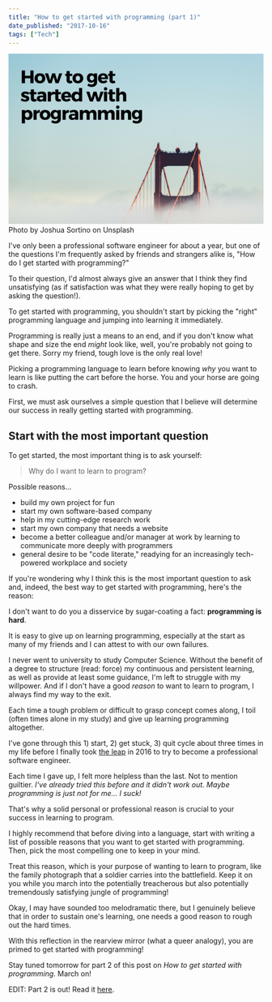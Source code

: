 ```yaml
---
title: "How to get started with programming (part 1)"
date_published: "2017-10-16"
tags: ["Tech"]
---
```


![how to get started with programming banner nickang blog](images/how-to-get-started-with-programming-banner-nickang-blog.png) Photo by Joshua Sortino on Unsplash

I've only been a professional software engineer for about a year, but one of the questions I'm frequently asked by friends and strangers alike is, "How do I get started with programming?"

To their question, I'd almost always give an answer that I think they find unsatisfying (as if satisfaction was what they were really hoping to get by asking the question!).

To get started with programming, you shouldn't start by picking the "right" programming language and jumping into learning it immediately.

Programming is really just a means to an end, and if you don't know what shape and size the end _might_ look like, well, you're probably not going to get there. Sorry my friend, tough love is the only real love!

Picking a programming language to learn before knowing _why_ you want to learn is like putting the cart before the horse. You and your horse are going to crash.

First, we must ask ourselves a simple question that I believe will determine our success in really getting started with programming.

## Start with the most important question

To get started, the most important thing is to ask yourself:

> Why do I want to learn to program?

Possible reasons...

- build my own project for fun
- start my own software-based company
- help in my cutting-edge research work
- start my own company that needs a website
- become a better colleague and/or manager at work by learning to communicate more deeply with programmers
- general desire to be "code literate," readying for an increasingly tech-powered workplace and society

If you're wondering why I think this is the most important question to ask and, indeed, the best way to get started with programming, here's the reason:

I don't want to do you a disservice by sugar-coating a fact: **programming is hard**.

It is easy to give up on learning programming, especially at the start as many of my friends and I can attest to with our own failures.

I never went to university to study Computer Science. Without the benefit of a degree to structure (read: force) my continuous and persistent learning, as well as provide at least some guidance, I'm left to struggle with my willpower. And if I don't have a good _reason_ to want to learn to program, I always find my way to the exit.

Each time a tough problem or difficult to grasp concept comes along, I toil (often times alone in my study) and give up learning programming altogether.

I've gone through this 1) start, 2) get stuck, 3) quit cycle about three times in my life before I finally took [the leap](/2016-08-16-general-assembly-singapore-web-development/) in 2016 to try to become a professional software engineer.

Each time I gave up, I felt more helpless than the last. Not to mention guiltier. _I've already tried this before and it didn't work out. Maybe programming is just not for me... I suck!_

That's why a solid personal or professional reason is crucial to your success in learning to program.

I highly recommend that before diving into a language, start with writing a list of possible reasons that you want to get started with programming. Then, pick the most compelling one to keep in your mind.

Treat this reason, which is your purpose of wanting to learn to program, like the family photograph that a soldier carries into the battlefield. Keep it on you while you march into the potentially treacherous but also potentially tremendously satisfying jungle of programming!

Okay, I may have sounded too melodramatic there, but I genuinely believe that in order to sustain one's learning, one needs a good reason to rough out the hard times.

With this reflection in the rearview mirror (what a queer analogy), you are primed to get started with programming!

Stay tuned tomorrow for part 2 of this post on _How to get started with programming_. March on!

EDIT: Part 2 is out! Read it [here](/2017-10-17-how-to-get-started-with-programming-part-2/).
